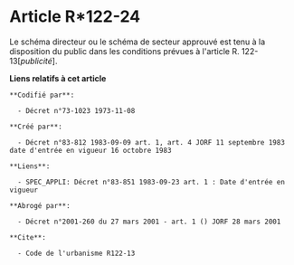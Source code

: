 # Article R*122-24

Le schéma directeur ou le schéma de secteur approuvé est tenu à la disposition du public dans les conditions prévues à
l'article R. 122-13[*publicité*].

**Liens relatifs à cet article**

	**Codifié par**:

	  - Décret n°73-1023 1973-11-08

	**Créé par**:

	  - Décret n°83-812 1983-09-09 art. 1, art. 4 JORF 11 septembre 1983 date d'entrée en vigueur 16 octobre 1983

	**Liens**:

	  - SPEC_APPLI: Décret n°83-851 1983-09-23 art. 1 : Date d'entrée en vigueur

	**Abrogé par**:

	  - Décret n°2001-260 du 27 mars 2001 - art. 1 () JORF 28 mars 2001

	**Cite**:

	  - Code de l'urbanisme R122-13
